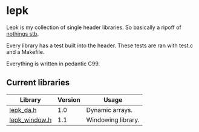 # lepk
Lepk is my collection of single header libraries. So basically a ripoff of [nothings stb](https://github.com/nothings/stb).

Every library has a test built into the header. These tests are ran with test.c and a Makefile.

Everything is written in pedantic C99.

## Current libraries
| Library | Version | Usage |
| - | - | - |
| [lepk_da.h](lepk_da.h) | 1.0 | Dynamic arrays. | 
| [lepk_window.h](lepk_window.h) | 1.1 | Windowing library. |
